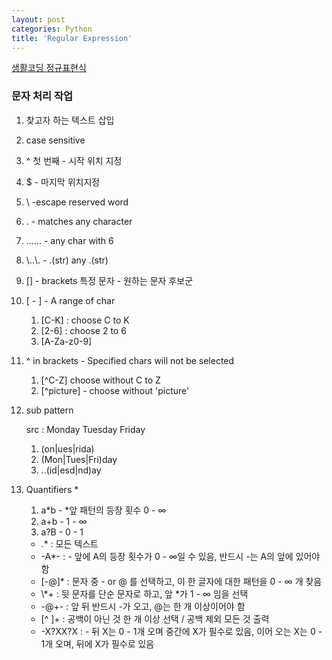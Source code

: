 ```yaml
---
layout: post
categories: Python
title: 'Regular Expression'
---
```


[생활코딩 정규표현식](https://www.inflearn.com/course/생활코딩-정규표현식/dashboard)



### 문자 처리 작업 

1. 찾고자 하는 텍스트 삽입
2. case sensitive 
3. ^ 첫 번째 - 시작 위치 지정
4. $ - 마지막 위치지정

5. \ -escape reserved word

6. . - matches any character 

7. ...... - any char with 6

8. \\..\\. - .(str) any .(str)

9. [] - brackets 특정 문자 - 원하는 문자 후보군 

10. [ - ] - A range of char

    1. [C-K] : choose C to K
    2. [2-6] : choose 2 to 6
    3. [A-Za-z0-9] 

11. ^ in brackets - Specified chars will not be selected 

    1. [^C-Z] choose without C to Z
    2. [^picture] - choose without 'picture'

12. sub pattern 

    src : Monday Tuesday Friday

    1. (on|ues|rida)
    2. (Mon|Tues|Fri)day 
    3. ..(id|esd|nd)ay

13. Quantifiers \*

    1. a*b - *앞 패턴의 등장 횟수 0 - ∞
    2. a+b - 1 - ∞
    3. a?B - 0 - 1

    - .\* : 모든 텍스트
    - -A*- : - 앞에 A의 등장 횟수가  0 - ∞일 수 있음, 반드시 -는 A의 앞에 있어야 함
    - [-@]\* : 문자 중 - or @ 를 선택하고, 이 한 글자에 대한 패턴을  0 - ∞ 개 찾음
    - \\\*+ : 뒷 문자를 단순 문자로 하고, 앞 \*가  1 - ∞ 임을 선택
    - -@+- : 앞 뒤 반드시 -가 오고, @는 한 개 이상이어야 함
    - [^ ]+ : 공백이 아닌 것 한 개 이상 선택 / 공백 제외 모든 것 출력
    - -X?XX?X : - 뒤 X는 0 - 1개 오며 중간에 X가 필수로 있음, 이어 오는 X는 0 - 1개 오며, 뒤에 X가 필수로 있음